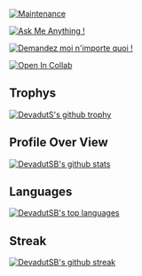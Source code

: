 [![Maintenance](https://img.shields.io/badge/Maintained%3F-yes-green.svg)](https://GitHub.com/DevadutSB/StrapDown.js/graphs/commit-activity)

[![Ask Me Anything !](https://img.shields.io/badge/Ask%20me-anything-1abc9c.svg)](https://GitHub.com/DevadutSB/ama)

[![Demandez moi n'importe quoi !](https://img.shields.io/badge/Demandez%20moi-n'%20importe%20quoi-1abc9c.svg)](https://GitHub.com/DevadutSB/ama.fr)

[![Open In Collab](https://colab.research.google.com/assets/colab-badge.svg)](https://colab.research.google.com/github/DevadutSB/badges)



## Trophys

[![DevadutS's github trophy](https://github-profile-trophy.vercel.app/?username=DevadutSB&row=1)](https://github.com/ryo-ma/github-profile-trophy)
## Profile Over View
[![DevadutSB's github stats](https://github-readme-stats.vercel.app/api?username=DevadutSB&theme=blue-green)](https://github.com/anuraghazra/github-readme-stats)
## Languages
[![DevadutSB's top languages](https://github-readme-stats.vercel.app/api/top-langs/?username=DevadutSB&theme=blue-green)](https://github.com/anuraghazra/github-readme-stats)
## Streak
[![DevadutSB's github streak](https://github-readme-streak-stats.herokuapp.com/?user=DevadutSB&theme=blue-green)](https://github.com/DenverCoder1/github-readme-streak-stats)
